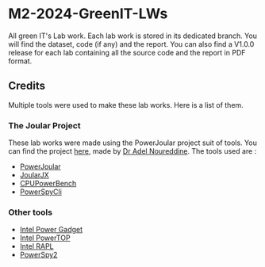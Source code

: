 # M2-2024-GreenIT-LWs
All green IT's Lab work. Each lab work is stored in its dedicated branch. You will find the dataset, code (if any) and the report. You can also find a V1.0.0 release for each lab containing all the source code and the report in PDF format.

## Credits

Multiple tools were used to make these lab works. Here is a list of them.

### The Joular Project
These lab works were made using the PowerJoular project suit of tools. You can find the project [here](https://github.com/joular), made by [Dr Adel Noureddine](https://www.noureddine.org/research/joular).
The tools used are :
- [PowerJoular](https://github.com/joular/powerjoular)
- [JoularJX](https://github.com/joular/joularjx)
- [CPUPowerBench](https://github.com/joular/cpupowerbench)
- [PowerSpyCli](https://github.com/joular/powerspycli)

### Other tools
- [Intel Power Gadget](https://software.intel.com/content/www/us/en/develop/articles/intel-power-gadget.html)
- [Intel PowerTOP](https://01.org/powertop/)
- [Intel RAPL](https://www.kernel.org/doc/html/latest/power/powercap/intel-rapl.html)
- [PowerSpy2](https://www.alciom.com/nos-metiers/produits/powerspy2/)